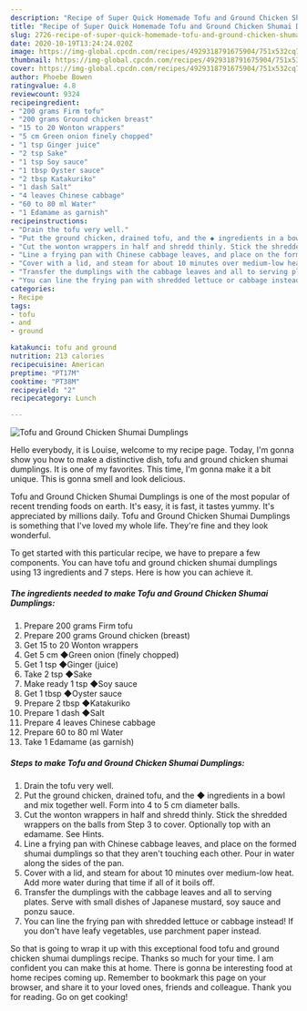 ```yaml
---
description: "Recipe of Super Quick Homemade Tofu and Ground Chicken Shumai Dumplings"
title: "Recipe of Super Quick Homemade Tofu and Ground Chicken Shumai Dumplings"
slug: 2726-recipe-of-super-quick-homemade-tofu-and-ground-chicken-shumai-dumplings
date: 2020-10-19T13:24:24.020Z
image: https://img-global.cpcdn.com/recipes/4929318791675904/751x532cq70/tofu-and-ground-chicken-shumai-dumplings-recipe-main-photo.jpg
thumbnail: https://img-global.cpcdn.com/recipes/4929318791675904/751x532cq70/tofu-and-ground-chicken-shumai-dumplings-recipe-main-photo.jpg
cover: https://img-global.cpcdn.com/recipes/4929318791675904/751x532cq70/tofu-and-ground-chicken-shumai-dumplings-recipe-main-photo.jpg
author: Phoebe Bowen
ratingvalue: 4.8
reviewcount: 9324
recipeingredient:
- "200 grams Firm tofu"
- "200 grams Ground chicken breast"
- "15 to 20 Wonton wrappers"
- "5 cm Green onion finely chopped"
- "1 tsp Ginger juice"
- "2 tsp Sake"
- "1 tsp Soy sauce"
- "1 tbsp Oyster sauce"
- "2 tbsp Katakuriko"
- "1 dash Salt"
- "4 leaves Chinese cabbage"
- "60 to 80 ml Water"
- "1 Edamame as garnish"
recipeinstructions:
- "Drain the tofu very well."
- "Put the ground chicken, drained tofu, and the ◆ ingredients in a bowl and mix together well. Form into 4 to 5 cm diameter balls."
- "Cut the wonton wrappers in half and shredd thinly. Stick the shredded wrappers on the balls from Step 3 to cover. Optionally top with an edamame. See Hints."
- "Line a frying pan with Chinese cabbage leaves, and place on the formed shumai dumplings so that they aren&#39;t touching each other. Pour in water along the sides of the pan."
- "Cover with a lid, and steam for about 10 minutes over medium-low heat. Add more water during that time if all of it boils off."
- "Transfer the dumplings with the cabbage leaves and all to serving plates. Serve with small dishes of Japanese mustard, soy sauce and ponzu sauce."
- "You can line the frying pan with shredded lettuce or cabbage instead! If you don&#39;t have leafy vegetables, use parchment paper instead."
categories:
- Recipe
tags:
- tofu
- and
- ground

katakunci: tofu and ground 
nutrition: 213 calories
recipecuisine: American
preptime: "PT17M"
cooktime: "PT38M"
recipeyield: "2"
recipecategory: Lunch

---
```



![Tofu and Ground Chicken Shumai Dumplings](https://img-global.cpcdn.com/recipes/4929318791675904/751x532cq70/tofu-and-ground-chicken-shumai-dumplings-recipe-main-photo.jpg)

Hello everybody, it is Louise, welcome to my recipe page. Today, I'm gonna show you how to make a distinctive dish, tofu and ground chicken shumai dumplings. It is one of my favorites. This time, I'm gonna make it a bit unique. This is gonna smell and look delicious.



Tofu and Ground Chicken Shumai Dumplings is one of the most popular of recent trending foods on earth. It's easy, it is fast, it tastes yummy. It's appreciated by millions daily. Tofu and Ground Chicken Shumai Dumplings is something that I've loved my whole life. They're fine and they look wonderful.


To get started with this particular recipe, we have to prepare a few components. You can have tofu and ground chicken shumai dumplings using 13 ingredients and 7 steps. Here is how you can achieve it.

<!--inarticleads1-->

##### The ingredients needed to make Tofu and Ground Chicken Shumai Dumplings:

1. Prepare 200 grams Firm tofu
1. Prepare 200 grams Ground chicken (breast)
1. Get 15 to 20 Wonton wrappers
1. Get 5 cm ◆Green onion (finely chopped)
1. Get 1 tsp ◆Ginger (juice)
1. Take 2 tsp ◆Sake
1. Make ready 1 tsp ◆Soy sauce
1. Get 1 tbsp ◆Oyster sauce
1. Prepare 2 tbsp ◆Katakuriko
1. Prepare 1 dash ◆Salt
1. Prepare 4 leaves Chinese cabbage
1. Prepare 60 to 80 ml Water
1. Take 1 Edamame (as garnish)




<!--inarticleads2-->

##### Steps to make Tofu and Ground Chicken Shumai Dumplings:

1. Drain the tofu very well.
1. Put the ground chicken, drained tofu, and the ◆ ingredients in a bowl and mix together well. Form into 4 to 5 cm diameter balls.
1. Cut the wonton wrappers in half and shredd thinly. Stick the shredded wrappers on the balls from Step 3 to cover. Optionally top with an edamame. See Hints.
1. Line a frying pan with Chinese cabbage leaves, and place on the formed shumai dumplings so that they aren&#39;t touching each other. Pour in water along the sides of the pan.
1. Cover with a lid, and steam for about 10 minutes over medium-low heat. Add more water during that time if all of it boils off.
1. Transfer the dumplings with the cabbage leaves and all to serving plates. Serve with small dishes of Japanese mustard, soy sauce and ponzu sauce.
1. You can line the frying pan with shredded lettuce or cabbage instead! If you don&#39;t have leafy vegetables, use parchment paper instead.




So that is going to wrap it up with this exceptional food tofu and ground chicken shumai dumplings recipe. Thanks so much for your time. I am confident you can make this at home. There is gonna be interesting food at home recipes coming up. Remember to bookmark this page on your browser, and share it to your loved ones, friends and colleague. Thank you for reading. Go on get cooking!

